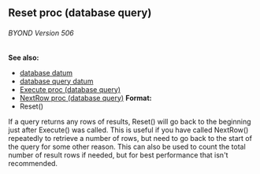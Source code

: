 ## Reset proc (database query) 
###### BYOND Version 506
**See also:**
*   [database datum](/ref/database.md) 
*   [database query datum](/ref/database/query.md) 
*   [Execute proc (database query)](/ref/database/query/proc/Execute.md) 
*   [NextRow proc (database query)](/ref/database/query/proc/NextRow.md) <!-- -->
**Format:**
*   Reset()


If a query returns any rows of results, Reset() will go back to
the beginning just after Execute() was called. This is useful if you
have called NextRow() repeatedly to retrieve a number of rows, but need
to go back to the start of the query for some other reason. This can
also be used to count the total number of result rows if needed, but for
best performance that isn\'t recommended.